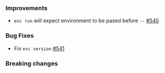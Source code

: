 ### Improvements

- `esc run` will expect environment to be pased before `--`
  [#545](https://github.com/pulumi/esc/pull/545)

### Bug Fixes

- Fix `esc version`
 [#541](https://github.com/pulumi/esc/pull/541)

### Breaking changes
